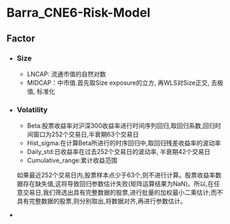 # Barra_CNE6-Risk-Model

## Factor

- ### **Size**


  - LNCAP: 流通市值的自然对数

  * MIDCAP：中市值.首先取Size exposure的立方, 再WLS对Size正交, 去极值, 标准化
- ### Volatility


  - Beta:股票收益率对沪深300收益率进行时间序列回归,取回归系数,回归时间窗口为252个交易日,半衰期63个交易日
  - Hist_sigma:在计算Beta所进行的时序回归中,取回归残差收益率的波动率
  - Daily_std:日收益率在过去252个交易日的波动率, 半衰期42个交易日
  - Cumulative_range:累计收益范围

  如果最近252个交易日内,股票样本点少于63个,则不进行计算。股票收益率数据存在缺失值,这将导致回归参数估计失败(矩阵运算结果为NaN)。所以,在任意交易日,我们筛选出具有完整数据的股票,进行批量的加权最小二乘估计;而不具有完整数据的股票,则分别取出,将数据对齐,再进行参数估计。
-
